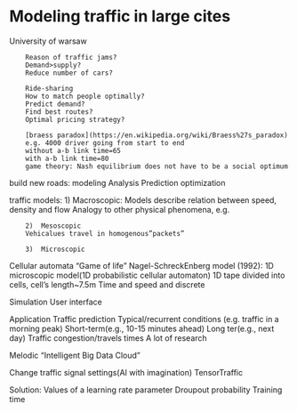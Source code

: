 # Modeling traffic in large cites
University of warsaw

        Reason of traffic jams?
        Demand>supply?
        Reduce number of cars?

        Ride-sharing
        How to match people optimally?
        Predict demand?
        Find best routes?
        Optimal pricing strategy?

        [braess paradox](https://en.wikipedia.org/wiki/Braess%27s_paradox)
        e.g. 4000 driver going from start to end
        without a-b link time=65
        with a-b link time=80
        game theory: Nash equilibrium does not have to be a social optimum

build new roads:
		modeling 
		Analysis
		Prediction
		optimization

traffic models:
		1)	Macroscopic:
		Models describe relation between speed, density and flow
		Analogy to other physical phenomena, e.g. 

		2)	Mesoscopic
		Vehicalues travel in homogenous”packets”

		3)	Microscopic

Cellular automata
“Game of life”
Nagel-SchreckEnberg model (1992):
			1D microscopic model(1D probabilistic cellular automaton)
			1D tape divided into cells, cell’s length~7.5m
			Time and speed and discrete

Simulation
User interface

Application
		Traffic prediction
		Typical/recurrent conditions (e.g. traffic in a morning peak)
			Short-term(e.g., 10-15 minutes ahead)
			Long ter(e.g., next day)
		Traffic congestion/travels times
		A lot of research

Melodic
		“Intelligent Big Data Cloud”

Change traffic signal settings(AI with imagination)
		TensorTraffic

Solution:
		Values of a learning rate parameter
		Droupout probability
		Training time
